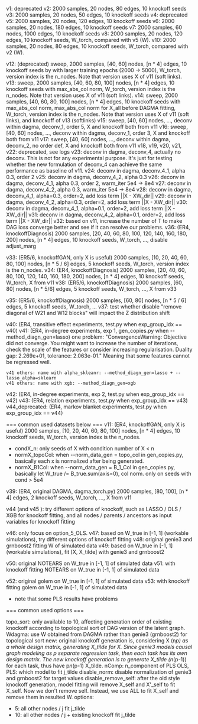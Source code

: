 v1: deprecated
v2: 2000 samples, 20 nodes, 80 edges, 10 knockoff seeds
v3: 2000 samples, 20 nodes, 50 edges, 10 knockoff seeds
v4: deprecated
v5: 2000 samples, 20 nodes, 120 edges, 10 knockoff seeds
v6: 2000 samples, 20 nodes, 180 edges, 10 knockoff seeds
v7: 2000 samples, 60 nodes, 1000 edges, 10 knockoff seeds
v8: 2000 samples, 20 nodes, 120 edges, 10 knockoff seeds, W_torch, compared with v5 (W).
v10: 2000 samples, 20 nodes, 80 edges, 10 knockoff seeds, W_torch, compared with v2 (W).

v12: (deprecated) sweep, 2000 samples, [40, 60] nodes, [n * 4] edges, 10 knockoff seeds by with larger training epochs (2000 -> 5000), W_torch, version index is the n_nodes. Note that version uses X of v11 (soft links).
v13: sweep, 2000 samples, [40, 60, 80, 100] nodes, [n * 4] edges, 10 knockoff seeds with max_abs_col norm, W_torch, version index is the n_nodes. Note that version uses X of v11 (soft links).
v14: sweep, 2000 samples, [40, 60, 80, 100] nodes, [n * 4] edges, 10 knockoff seeds with max_abs_col norm, max_abs_col norm for X_all before DAGMA fitting, W_torch, version index is the n_nodes. Note that version uses X of v11 (soft links), and knockoff of v13 (softlinks)
v15: sweep, [40, 60] nodes, ..., deconv within dagma, deconv_1, order 5, X and knockoff both from v11
    v16: sweep, [40, 60] nodes, ..., deconv within dagma, deconv_1, order 3, X and knockoff both from v11
    v17: sweep, [40, 60] nodes, ..., deconv within dagma, deconv_2, no order def, X and knockoff both from v11
v18, v19, v20, v21, v22: deprecated, see logs
v23: deconv in dagma, deconv_4, actually no deconv. This is not for any experimental purpose. It's just for testing whether the new formulation of deconv_4 can achieve the same performance as baseline of v11.
v24: deconv in dagma, deconv_4_1, alpha 0.3, order 2
v25: deconv in dagma, deconv_4_2, alpha 0.3
v26: deconv in dagma, deconv_4_1, alpha 0.3, order 2, warm_iter 5e4 -> 8e4
v27: deconv in dagma, deconv_4_2, alpha 0.3, warm_iter 5e4 -> 8e4
v28: deconv in dagma, deconv_4_1, alpha=0.3, order=2, add loss term ||X - XW_dir||
v29: deconv in dagma, deconv_4_2, alpha=0.3, order=2, add loss term ||X - XW_dir||
v30: deconv in dagma, deconv_4_1, alpha=0.1, order=2, add loss term ||X - XW_dir||
v31: deconv in dagma, deconv_4_2, alpha=0.1, order=2, add loss term ||X - XW_dir||
v32: based on v11, increase the number of T to make DAG loss converge better and see if it can resolve our problems.
v36: (ER4, knockoffDiagnosis)
    2000 samples, [20, 40, 60, 80, 100, 120, 140, 160, 180, 200] nodes, [n * 4] edges, 10 knockoff seeds, W_torch, ..., disable adjust_marg

v33: (ER5/6, knockoffGAN, only X is useful)
    2000 samples, [10, 20, 40, 60, 80, 100] nodes, [n * 5 / 6] edges, 5 knockoff seeds, W_torch, version index is the n_nodes.
v34: (ER4, knockoffDiagnosis)
    2000 samples, [20, 40, 60, 80, 100, 120, 140, 160, 180, 200] nodes, [n * 4] edges, 10 knockoff seeds, W_torch, X from v11
v38: (ER5/6, knockoffDiagnosis)
    2000 samples, [60, 80] nodes, [n * 5/6] edges, 5 knockoff seeds, W_torch, ..., X from v33

v35: (ER5/6, knockoffDiagnosis)
    2000 samples, [60, 80] nodes, [n * 5 / 6] edges, 5 knockoff seeds, W_torch, ...
v37: test whether disable "remove diagonal of W21 and W12 blocks" will impact the Z distribution shift



v40: (ER4, transitive effect experiments, test.py when exp_group_idx == v40)
v41: (ER4, in-degree experiments, exp 1, gen_copies.py when --method_diagn_gen=lasso)
    one problem: "ConvergenceWarning: Objective did not converge. You might want to increase the number of iterations, check the scale of the features or consider increasing regularisation. Duality gap: 2.269e+01, tolerance: 2.063e-01." Meaning that some features cannot be regressed well.

    v41 others: name with alpha_skleanr: --method_diagn_gen=lasso + --lasso_alpha=sklearn
    v41 others: name with xgb: --method_diagn_gen=xgb

v42: (ER4, in-degree experiments, exp 2, test.py when exp_group_idx == v42)
v43: (ER4, relation experiments, test.py when exp_group_idx == v43)
v44_deprecated: (ER4, markov blanket experiments, test.py when exp_group_idx == v44)

=== common used datasets below ===
v11: (ER4, knockoffGAN, only X is useful) 
    2000 samples, [10, 20, 40, 60, 80, 100] nodes, [n * 4] edges, 10 knockoff seeds, W_torch, version index is the n_nodes.
- condX_n: only seeds of X with condition number of X < n
- normX_topoCol: when --norm_data_gen = topo_col in gen_copies.py, basically each x is normalized after being generated.
- normX_B1Col: when --norm_data_gen = B_1_Col in gen_copies.py, basically let W_true /= B_true.sum(axis=0), col norm. only
on seeds with cond > 5e4

v39: (ER4, original DAGMA, dagma_torch.py)
    2000 samples, [80, 100], [n * 4] edges, 2 knockoff seeds, W_torch, ..., X from v11

v44 (and v45 ): try different options of knockoff, such as LASSO / OLS / XGB for knockoff fitting, and all nodes / 
parents / ancestors as input variables for knockoff fitting

v46: only focus on option_5_OLS.
v47: based on W_true in [-1, 1] (workable simulations), try different options of knockoff fitting
v48: original genie3 and grnboost2 fitting W of simulated data
v49: based on W_true in [-1, 1] (workable simulations), fit [X, X_tilde] with genie3 and grnboost2

v50: original NOTEARS on W_true in [-1, 1] of simulated data
v51: with knockoff fitting NOTEARS on W_true in [-1, 1] of simulated data

v52: original golem on W_true in [-1, 1] of simulated data
v53: with knockoff fitting golem on W_true in [-1, 1] of simulated data
- note that some PLS results have problems

=== common used options ===

topo_sort: only available to 10, affecting generation order of existing knockoff according to topological sort
    of DAG version of the latent graph.
Wdagma: use W obtained from DAGMA rather than genie3 (grnboost2) for topological sort
new: original knockoff generation is, considering X (n*p) as a whole design matrix, generating X_tilde for X.
    Since genie3 models causal graph modeling as p separate regression task, then each task has its own design
    matrix. The new knockoff generation is to generate X_tilde (n*(p-1)) for each task, thus have p*n*(p-1) X_tilde.
nComp: n_component of PLS
OLS, PLS: which model to fit j_tilde
disable_norm: disable normalization of genie3 and grnboost2 for target values
disable_remove_self: after the old style knockoff generation, model fitting will remove X_self and X'_self to fit X_self. Now we don't remove self. Instead, we use ALL to fit X_self and remove them in resulted W.
options:
- 5: all other nodes / j fit j_tilde
- 10: all other nodes / j + existing knockoff fit j_tilde

